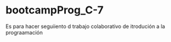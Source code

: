# bootcampProg_C-7
Es para hacer seguiiento d trabajo colaborativo de itrodución a la prograamación
